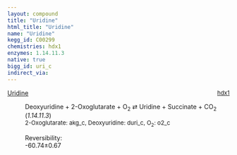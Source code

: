 ```yaml
---
layout: compound
title: "Uridine"
html_title: "Uridine"
name: "Uridine"
kegg_id: C00299
chemistries: hdx1
enzymes: 1.14.11.3
native: true
bigg_id: uri_c
indirect_via: 
---
```

<dl><dt class='rs-product'><a href='/compounds/C00299' class='link-dark' data-bs-toggle='tooltip' data-bs-html='true' data-bs-title='KEGG: C00299'>Uridine</a><span style='float: right; max-width: 40%'><a href='/chemistries/hdx1' class='link-dark opacity-50' style='font-size: small; word-wrap: anywhere;'>hdx1</a></span></dt><dd><p>Deoxyuridine + 2-Oxoglutarate + O<sub>2</sub> &#8644; Uridine + Succinate + CO<sub>2</sub> (<i>1.14.11.3</i>)<br /><span style='font-size: small;'><span data-bs-toggle='tooltip' data-bs-html='true' data-bs-title='KEGG: C00026'>2-Oxoglutarate</span>: akg_c, <span data-bs-toggle='tooltip' data-bs-html='true' data-bs-title='KEGG: C00526'>Deoxyuridine</span>: duri_c, <span data-bs-toggle='tooltip' data-bs-html='true' data-bs-title='KEGG: C00007'>O<sub>2</sub></span>: o2_c</span><br /><div class="reversibility_info">Reversibility: <div class="progress" style="flex-direction: row-reverse;"><div class="progress-bar bg-success" role="progressbar" style="width: 607.43%" aria-valuenow="-60.74302953458463" aria-valuemin="0" aria-valuemax="10"></div></div><span>-60.74&plusmn;0.67</span><div class="progress"><div class="progress-bar bg-danger" role="progressbar" style="width: 0%" aria-valuenow="-60.74302953458463" aria-valuemin="0" aria-valuemax="10"></div></div></div></p><dl></dl></dd></dl>